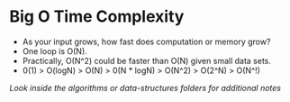 # Big O Time Complexity

- As your input grows, how fast does computation or memory grow?
- One loop is O(N).
- Practically, O(N^2) could be faster than O(N) given small data sets.
- 0(1) > O(logN) > O(N) > 0(N \* logN) > O(N^2) > O(2^N) > O(N^!)

_Look inside the algorithms or data-structures folders for additional notes_
